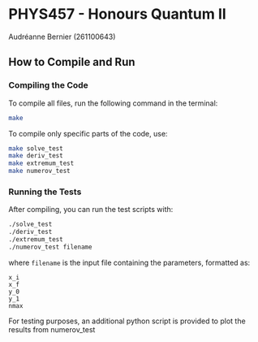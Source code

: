 # PHYS457 - Honours Quantum II
Audréanne Bernier (261100643)

## **How to Compile and Run**  

### **Compiling the Code**  
To compile all files, run the following command in the terminal:  

```sh
make
```

To compile only specific parts of the code, use:  

```sh
make solve_test
make deriv_test
make extremum_test
make numerov_test
```  

### **Running the Tests**  
After compiling, you can run the test scripts with:  

```sh
./solve_test
./deriv_test
./extremum_test
./numerov_test filename
```  

where `filename` is the input file containing the parameters, formatted as:  

```
x_i  
x_f  
y_0  
y_1  
nmax  
```  

For testing purposes, an additional python script is provided to plot the results from numerov_test